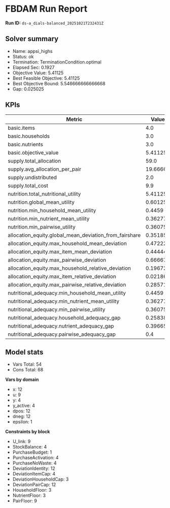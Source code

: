 # FBDAM Run Report

**Run ID:** `ds-a_dials-balanced_20251021T232431Z`

## Solver summary
- Name: appsi_highs
- Status: ok
- Termination: TerminationCondition.optimal
- Elapsed Sec: 0.1927
- Objective Value: 5.41125
- Best Feasible Objective: 5.41125
- Best Objective Bound: 5.546666666666668
- Gap: 0.025025

## KPIs
| Metric | Value |
|---|---|
| basic.items | 4.0 |
| basic.households | 3.0 |
| basic.nutrients | 3.0 |
| basic.objective_value | 5.41125 |
| supply.total_allocation | 59.0 |
| supply.avg_allocation_per_pair | 19.66667 |
| supply.undistributed | 2.0 |
| supply.total_cost | 9.9 |
| nutrition.total_nutritional_utility | 5.41125 |
| nutrition.global_mean_utility | 0.60125 |
| nutrition.min_household_mean_utility | 0.4459 |
| nutrition.min_nutrient_mean_utility | 0.36277 |
| nutrition.min_pairwise_utility | 0.36075 |
| allocation_equity.global_mean_deviation_from_fairshare | 0.35185 |
| allocation_equity.max_household_mean_deviation | 0.47222 |
| allocation_equity.max_item_mean_deviation | 0.44444 |
| allocation_equity.max_pairwise_deviation | 0.66667 |
| allocation_equity.max_household_relative_deviation | 0.19672 |
| allocation_equity.max_item_relative_deviation | 0.02186 |
| allocation_equity.max_pairwise_relative_deviation | 0.28571 |
| nutritional_adequacy.min_household_mean_utility | 0.4459 |
| nutritional_adequacy.min_nutrient_mean_utility | 0.36277 |
| nutritional_adequacy.min_pairwise_utility | 0.36075 |
| nutritional_adequacy.household_adequacy_gap | 0.25838 |
| nutritional_adequacy.nutrient_adequacy_gap | 0.39665 |
| nutritional_adequacy.pairwise_adequacy_gap | 0.4 |

## Model stats
- Vars Total: 54
- Cons Total: 68

**Vars by domain**
- x: 12
- u: 9
- y: 4
- y_active: 4
- dpos: 12
- dneg: 12
- epsilon: 1

**Constraints by block**
- U_link: 9
- StockBalance: 4
- PurchaseBudget: 1
- PurchaseActivation: 4
- PurchaseNoWaste: 4
- DeviationIdentity: 12
- DeviationItemCap: 4
- DeviationHouseholdCap: 3
- DeviationPairCap: 12
- HouseholdFloor: 3
- NutrientFloor: 3
- PairFloor: 9

